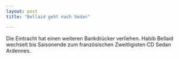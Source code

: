 ```yaml
---
layout: post
title: "Bellaid geht nach Sedan"

---
```


Die Eintracht hat einen weiteren Bankdrücker verliehen. Habib Bellaid wechselt bis Saisonende zum französischen Zweitligisten CD Sedan Ardennes. 


